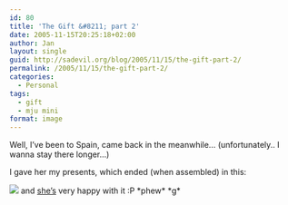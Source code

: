 ```yaml
---
id: 80
title: 'The Gift &#8211; part 2'
date: 2005-11-15T20:25:18+02:00
author: Jan
layout: single
guid: http://sadevil.org/blog/2005/11/15/the-gift-part-2/
permalink: /2005/11/15/the-gift-part-2/
categories:
  - Personal
tags:
  - gift
  - mju mini
format: image
---
```

Well, I&#8217;ve been to Spain, came back in the meanwhile&#8230; (unfortunately.. I wanna stay there longer&#8230;)

I gave her my presents, which ended (when assembled) in this:

<img SRC="https://i1.wp.com/kcore.org/wp-content/uploads/2005/11/mju_mini_diana.jpg?w=920&#038;ssl=1" data-recalc-dims="1" /> and <a TARGET="_blank" HREF="http://sade.sadevil.org/blog/?p=18">she&#8217;s</a> very happy with it :P \*phew\* \*g\*